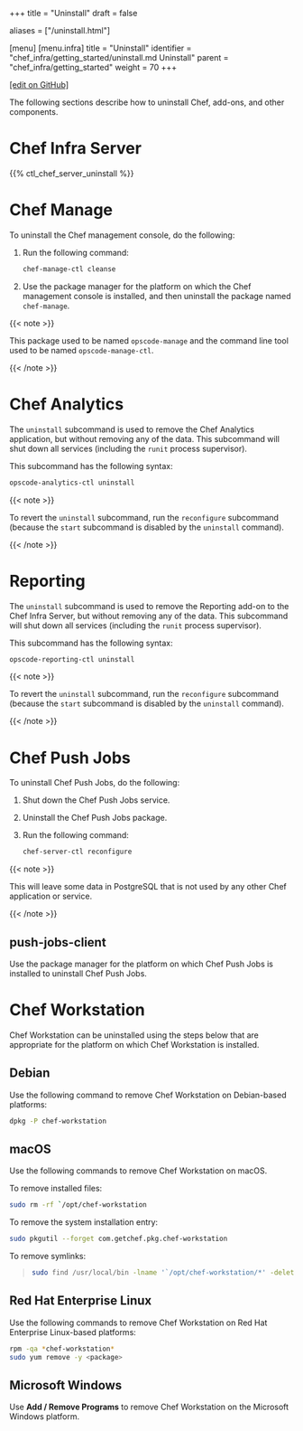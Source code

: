 +++
title = "Uninstall"
draft = false

aliases = ["/uninstall.html"]

[menu]
  [menu.infra]
    title = "Uninstall"
    identifier = "chef_infra/getting_started/uninstall.md Uninstall"
    parent = "chef_infra/getting_started"
    weight = 70
+++    

[\[edit on GitHub\]](https://github.com/chef/chef-web-docs/blob/master/content/uninstall.md)

The following sections describe how to uninstall Chef, add-ons, and
other components.

Chef Infra Server
=================

{{% ctl_chef_server_uninstall %}}

Chef Manage
===========

To uninstall the Chef management console, do the following:

1.  Run the following command:

    ``` bash
    chef-manage-ctl cleanse
    ```

2.  Use the package manager for the platform on which the Chef
    management console is installed, and then uninstall the package
    named `chef-manage`.

{{< note >}}

This package used to be named `opscode-manage` and the command line tool
used to be named `opscode-manage-ctl`.

{{< /note >}}

Chef Analytics
==============

The `uninstall` subcommand is used to remove the Chef Analytics
application, but without removing any of the data. This subcommand will
shut down all services (including the `runit` process supervisor).

This subcommand has the following syntax:

``` bash
opscode-analytics-ctl uninstall
```

{{< note >}}

To revert the `uninstall` subcommand, run the `reconfigure` subcommand
(because the `start` subcommand is disabled by the `uninstall` command).

{{< /note >}}

Reporting
=========

The `uninstall` subcommand is used to remove the Reporting add-on to the
Chef Infra Server, but without removing any of the data. This subcommand
will shut down all services (including the `runit` process supervisor).

This subcommand has the following syntax:

``` bash
opscode-reporting-ctl uninstall
```

{{< note >}}

To revert the `uninstall` subcommand, run the `reconfigure` subcommand
(because the `start` subcommand is disabled by the `uninstall` command).

{{< /note >}}

Chef Push Jobs
==============

To uninstall Chef Push Jobs, do the following:

1.  Shut down the Chef Push Jobs service.

2.  Uninstall the Chef Push Jobs package.

3.  Run the following command:

    ``` bash
    chef-server-ctl reconfigure
    ```

{{< note >}}

This will leave some data in PostgreSQL that is not used by any other
Chef application or service.

{{< /note >}}

push-jobs-client
----------------

Use the package manager for the platform on which Chef Push Jobs is
installed to uninstall Chef Push Jobs.

Chef Workstation
================

Chef Workstation can be uninstalled using the steps below that are
appropriate for the platform on which Chef Workstation is installed.

Debian
------

Use the following command to remove Chef Workstation on Debian-based
platforms:

``` bash
dpkg -P chef-workstation
```

macOS
-----

Use the following commands to remove Chef Workstation on macOS.

To remove installed files:

``` bash
sudo rm -rf `/opt/chef-workstation
```

To remove the system installation entry:

``` bash
sudo pkgutil --forget com.getchef.pkg.chef-workstation
```

To remove symlinks:

> ``` bash
> sudo find /usr/local/bin -lname '`/opt/chef-workstation/*' -delete
> ```

Red Hat Enterprise Linux
------------------------

Use the following commands to remove Chef Workstation on Red Hat
Enterprise Linux-based platforms:

``` bash
rpm -qa *chef-workstation*
sudo yum remove -y <package>
```

Microsoft Windows
-----------------

Use **Add / Remove Programs** to remove Chef Workstation on the
Microsoft Windows platform.
